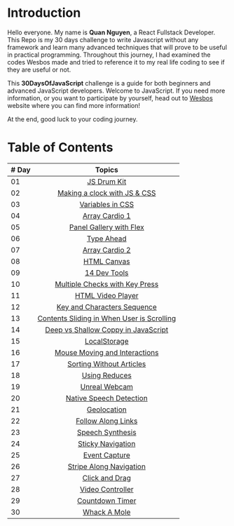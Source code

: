 # Introduction

Hello everyone. My name is **Quan Nguyen**, a React Fullstack Developer. This Repo is my 30 days challenge to write Javascript without any framework and learn many advanced techniques that will prove to be useful in practical programming. Throughout this journey, I had examined the codes Wesbos made and tried to reference it to my real life coding to see if they are useful or not.

This **30DaysOfJavaScript** challenge is a guide for both beginners and advanced JavaScript developers. Welcome to JavaScript. If you need more information, or you want to participate by yourself, head out to [Wesbos](https://javascript30.com/) website where you can find more information!

At the end, good luck to your coding journey.

# Table of Contents

<div align="center">

| # Day |                                                                       Topics                                                                        |
| ----- | :-------------------------------------------------------------------------------------------------------------------------------------------------: |
| 01    |                                                            [JS Drum Kit](https://github.com/mq003at/30-Days-JavaScript/tree/js-drum-kit)                                                            |
| 02    |                                                            [ Making a clock with JS & CSS](https://github.com/mq003at/30-Days-JavaScript/tree/js-css-clock)                                                             |
| 03    |                                               [Variables in CSS](https://github.com/mq003at/30-Days-JavaScript/tree/css-variable)                                               |
| 04    |                             [Array Cardio 1](https://github.com/mq003at/30-Days-JavaScript/tree/array-cardio)                            |
| 05    |                                            [Panel Gallery with Flex](https://github.com/mq003at/30-Days-JavaScript/tree/flex-panel-gallery)                                          |
| 06    |                                                     [Type Ahead](https://github.com/mq003at/30-Days-JavaScript/tree/type-ahead)                                                      |
| 07    |                                                       [Array Cardio 2](https://github.com/mq003at/30-Days-JavaScript/tree/array-cardio-2)                                                       |
| 08    |                                                 [HTML Canvas](https://github.com/mq003at/30-Days-JavaScript/tree/html-canvas)                                           |
| 09    |                                                                       [ 14 Dev Tools ](https://github.com/mq003at/30-Days-JavaScript/tree/dev-tool)                             |
| 10    |                            [ Multiple Checks with Key Press](https://github.com/mq003at/30-Days-JavaScript/tree/shift-check)                              |
| 11    |                                           [HTML Video Player](https://github.com/mq003at/30-Days-JavaScript/tree/html-player)                                         |
| 12    |                      [Key and Characters Sequence](https://github.com/mq003at/30-Days-JavaScript/tree/key-sequence)                   |
| 13    |                                  [Contents Sliding in When User is Scrolling](https://github.com/mq003at/30-Days-JavaScript/tree/slide-in-on-scroll)                                 |
| 14    |                             [Deep vs Shallow Coppy in JavaScript](https://github.com/mq003at/30-Days-JavaScript/tree/js-coppying)                             |
| 15    |                                         [LocalStorage](https://github.com/mq003at/30-Days-JavaScript/tree/localstorage)                                         |
| 16    |                                                    [Mouse Moving and Interactions](https://github.com/mq003at/30-Days-JavaScript/tree/mouse-move)                                                    |
| 17    |                                                        [Sorting Without Articles](https://github.com/mq003at/30-Days-JavaScript/tree/sort-without-articles)                                                         |
| 18    |                                            [Using Reduces](https://github.com/mq003at/30-Days-JavaScript/tree/reduce)                                            |
| 19    |                                                  [Unreal Webcam](https://github.com/mq003at/30-Days-JavaScript/tree/webcam)                                                  |
| 20    |                                                   [Native Speech Detection](https://github.com/mq003at/30-Days-JavaScript/tree/speech-detection)                                                  |
| 21    |                                                          [Geolocation](https://github.com/mq003at/30-Days-JavaScript/tree/geolocation)                                              |
| 22    |                            [Follow Along Links](https://github.com/mq003at/30-Days-JavaScript/tree/follow-along-link)                          |
| 23    |                                        [Speech Synthesis](https://github.com/mq003at/30-Days-JavaScript/tree/speech-synthesis)                                   |
| 24    |                             [Sticky Navigation](https://github.com/mq003at/30-Days-JavaScript/tree/sticky-nav)                              |
| 25    | [Event Capture](https://github.com/mq003at/30-Days-JavaScript/tree/event-capture) |
| 26    | [Stripe Along Navigation](https://github.com/mq003at/30-Days-JavaScript/tree/stripe-along-nav) |
| 27    |                             [Click and Drag](https://github.com/mq003at/30-Days-JavaScript/tree/click-and-drag)                            |
| 28    |                          [Video Controller](https://github.com/mq003at/30-Days-JavaScript/tree/video-controller)                        |
| 29    |             [Countdown Timer](https://github.com/mq003at/30-Days-JavaScript/tree/countdown-timer)             |
| 30    |                                     [Whack A Mole](https://github.com/mq003at/30-Days-JavaScript/tree/whack-a-mole)                             |

</div
